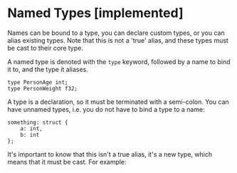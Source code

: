 # Named Types [implemented]

Names can be bound to a type, you can declare custom types, or you can alias
existing types. Note that this is not a 'true' alias, and these types must be
cast to their core type.

A named type is denoted with the `type` keyword, followed by a name to bind it
to, and the type it aliases.

```
type PersonAge int;
type PersonWeight f32;
```
    
A type is a declaration, so it must be terminated with a semi-colon. You can have
unnamed types, i.e. you do not have to bind a type to a name:

```
something: struct {
    a: int,
    b: int
};
```

It's important to know that this isn't a true alias, it's a new type, which means
that it must be cast. For example:

```

```